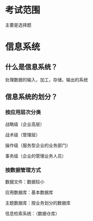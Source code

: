 # 考试范围

主要是选择题

# 信息系统

## 什么是信息系统？

处理数据的输入，加工，存储，输出的系统

## 信息系统的划分？

### 按应用层次分类

战略级（企业高层）

战术级（管理层）

操作级（服务型企业的业务部门）

事务级（企业的管理业务人员）

### 按数据管理方式

数据文件：数据较小

应用数据库：基本数据库

主题数据库：按业务划分的数据库

信息检索系统：（数据仓库）